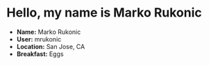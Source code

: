 # Hello, my name is Marko Rukonic

* **Name:** Marko Rukonic
* **User:** mrukonic
* **Location:** San Jose, CA
* **Breakfast:** Eggs
